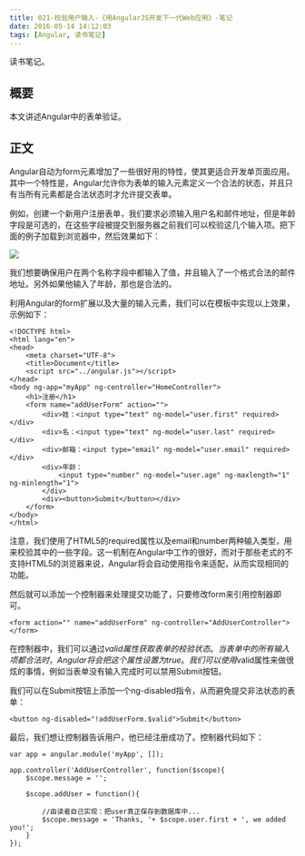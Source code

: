 ```yaml
---
title: 021-校验用户输入-《用AngularJS开发下一代Web应用》-笔记
date: 2016-05-14 14:12:03
tags: [Angular, 读书笔记]
---
```

读书笔记。
<!--more-->

## 概要
本文讲述Angular中的表单验证。

## 正文
Angular自动为form元素增加了一些很好用的特性，使其更适合开发单页面应用。其中一个特性是，Angular允许你为表单的输入元素定义一个合法的状态，并且只有当所有元素都是合法状态时才允许提交表单。

例如，创建一个新用户注册表单，我们要求必须输入用户名和邮件地址，但是年龄字段是可选的，在这些字段被提交到服务器之前我们可以校验这几个输入项。把下面的例子加载到浏览器中，然后效果如下：

![](http://7xtoaz.com1.z0.glb.clouddn.com/xigua_angular_009)

我们想要确保用户在两个名称字段中都输入了值，并且输入了一个格式合法的邮件地址。另外如果他输入了年龄，那也是合法的。

利用Angular的form扩展以及大量的输入元素，我们可以在模板中实现以上效果，示例如下：

```
<!DOCTYPE html>
<html lang="en">
<head>
	<meta charset="UTF-8">
	<title>Document</title>
	<script src="../angular.js"></script>
</head>
<body ng-app="myApp" ng-controller="HomeController">
	<h1>注册</h1>
	<form name="addUserForm" action="">
		<div>姓：<input type="text" ng-model="user.first" required></div>
		<div>名：<input type="text" ng-model="user.last" required></div>
		<div>邮箱：<input type="email" ng-model="user.email" required></div>
		<div>年龄：
			<input type="number" ng-model="user.age" ng-maxlength="1" ng-minlength="1">
		</div>
		<div><button>Submit</button></div>
	</form>
</body>
</html>
```

注意，我们使用了HTML5的required属性以及email和number两种输入类型，用来校验其中的一些字段。这一机制在Angular中工作的很好，而对于那些老式的不支持HTML5的浏览器来说，Angular将会自动使用指令来适配，从而实现相同的功能。

然后就可以添加一个控制器来处理提交功能了，只要修改form来引用控制器即可。

```
<form action="" name="addUserForm" ng-controller="AddUserController"></form>
```

在控制器中，我们可以通过$valid属性获取表单的校验状态。当表单中的所有输入项都合法时，Angular将会把这个属性设置为true。我们可以使用$valid属性来做很炫的事情，例如当表单没有输入完成时可以禁用Submit按钮。

我们可以在Submit按钮上添加一个ng-disabled指令，从而避免提交非法状态的表单：

```
<button ng-disabled="!addUserForm.$valid">Submit</button>
```

最后，我们想让控制器告诉用户，他已经注册成功了。控制器代码如下：

```
var app = angular.module('myApp', []);

app.controller('AddUserController', function($scope){
	$scope.message = '';

	$scope.addUser = function(){

		//由读者自己实现：把user真正保存到数据库中...
		$scope.message = 'Thanks, '+ $scope.user.first + ', we added you!';
	}
});
```